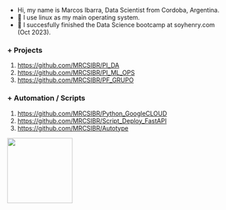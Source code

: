 - Hi, my name is Marcos Ibarra, Data Scientist from Cordoba, Argentina.
- 🐧 I use linux as my main operating system.
- 🌱 I succesfully finished the Data Science bootcamp at soyhenry.com (Oct 2023).

### + Projects

   1.  https://github.com/MRCSIBR/PI_DA
   2.  https://github.com/MRCSIBR/PI_ML_OPS
   3.  https://github.com/MRCSIBR/PF_GRUPO

### + Automation / Scripts

  1. https://github.com/MRCSIBR/Python_GoogleCLOUD
  2. https://github.com/MRCSIBR/Script_Deploy_FastAPI
  3. https://github.com/MRCSIBR/Autotype
<!---
MRCSIBR/MRCSIBR is a ✨ special ✨ repository because its `README.md` (this file) appears on your GitHub profile.
You can click the Preview link to take a look at your changes.
--->
<img height="150" src="https://github-readme-stats.vercel.app/api/top-langs/?username=MRCSIBR&theme=dark&layout=compact&count_private=true" />

